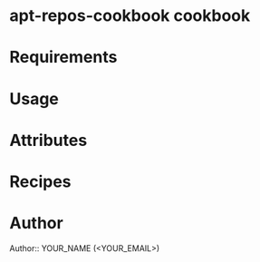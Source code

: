 # apt-repos-cookbook cookbook

# Requirements

# Usage

# Attributes

# Recipes

# Author

Author:: YOUR_NAME (<YOUR_EMAIL>)
